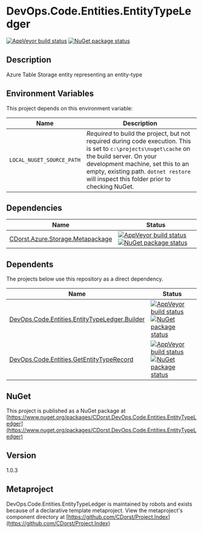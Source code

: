 # DevOps.Code.Entities.EntityTypeLedger

[![AppVeyor build status](https://img.shields.io/appveyor/ci/cdorst/devops-code-entities-entitytypeledger.svg?label=AppVeyor&style=for-the-badge)](https://ci.appveyor.com/project/cdorst/devops-code-entities-entitytypeledger)
[![NuGet package status](https://img.shields.io/nuget/v/CDorst.DevOps.Code.Entities.EntityTypeLedger.svg?label=NuGet&style=for-the-badge)](https://www.nuget.org/packages/CDorst.DevOps.Code.Entities.EntityTypeLedger)

## Description

Azure Table Storage entity representing an entity-type

## Environment Variables

This project depends on this environment variable:

Name | Description
---- | -----------
`LOCAL_NUGET_SOURCE_PATH` | *Required* to build the project, but not required during code execution. This is set to `c:\projects\nuget\cache` on the build server. On your development machine, set this to an empty, existing path. `dotnet restore` will inspect this folder prior to checking NuGet.

## Dependencies

Name | Status
---- | ------
[CDorst.Azure.Storage.Metapackage](https://github.com/CDorst/Azure.Storage.Metapackage) | [![AppVeyor build status](https://img.shields.io/appveyor/ci/cdorst/azure-storage-metapackage.svg?label=AppVeyor&style=flat-square)](https://ci.appveyor.com/project/cdorst/azure-storage-metapackage) [![NuGet package status](https://img.shields.io/nuget/v/CDorst.Azure.Storage.Metapackage.svg?label=NuGet&style=flat-square)](https://www.nuget.org/packages/CDorst.Azure.Storage.Metapackage)

## Dependents

The projects below use this repository as a direct dependency.

Name | Status
---- | ------
[DevOps.Code.Entities.EntityTypeLedger.Builder](https://github.com/CDorst./DevOps.Code.Entities.EntityTypeLedger.Builder) | [![AppVeyor build status](https://img.shields.io/appveyor/ci/cdorst./devops-code-entities-entitytypeledger-builder.svg?label=AppVeyor&style=flat-square)](https://ci.appveyor.com/project/cdorst./devops-code-entities-entitytypeledger-builder) [![NuGet package status](https://img.shields.io/nuget/v/CDorst..DevOps.Code.Entities.EntityTypeLedger.Builder.svg?label=NuGet&style=flat-square)](https://www.nuget.org/packages/CDorst..DevOps.Code.Entities.EntityTypeLedger.Builder)
[DevOps.Code.Entities.GetEntityTypeRecord](https://github.com/CDorst./DevOps.Code.Entities.GetEntityTypeRecord) | [![AppVeyor build status](https://img.shields.io/appveyor/ci/cdorst./devops-code-entities-getentitytyperecord.svg?label=AppVeyor&style=flat-square)](https://ci.appveyor.com/project/cdorst./devops-code-entities-getentitytyperecord) [![NuGet package status](https://img.shields.io/nuget/v/CDorst..DevOps.Code.Entities.GetEntityTypeRecord.svg?label=NuGet&style=flat-square)](https://www.nuget.org/packages/CDorst..DevOps.Code.Entities.GetEntityTypeRecord)

## NuGet


This project is published as a NuGet package at [https://www.nuget.org/packages/CDorst.DevOps.Code.Entities.EntityTypeLedger](https://www.nuget.org/packages/CDorst.DevOps.Code.Entities.EntityTypeLedger)

## Version

1.0.3

## Metaproject

DevOps.Code.Entities.EntityTypeLedger is maintained by robots and exists because of a declarative template metaproject. View the metaproject's component directory at [https://github.com/CDorst/Project.Index](https://github.com/CDorst/Project.Index)

